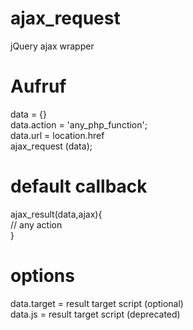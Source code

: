# ajax_request
jQuery ajax wrapper

# Aufruf <br>
data = {} <br>
data.action = 'any_php_function'; <br>
data.url = location.href <br>
ajax_request (data); <br>

# default callback <br>
ajax_result(data,ajax){ <br>
// any action <br>
} <br>

# options <br>
data.target = result target script (optional) <br>
data.js = result target script (deprecated) <br>

